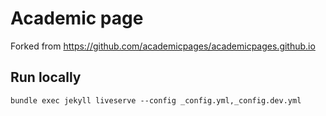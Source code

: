 # Academic page
Forked from https://github.com/academicpages/academicpages.github.io

## Run locally
```
bundle exec jekyll liveserve --config _config.yml,_config.dev.yml
```
